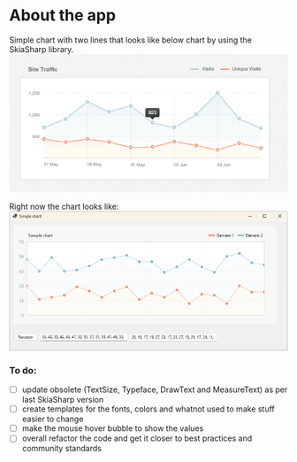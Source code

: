 # About the app
Simple chart with two lines that looks like below chart by using the SkiaSharp library.
![Alt text](chart.png?raw=true "Chart")

Right now the chart looks like:
![Alt text](sample.png?raw=true "Chart")

### To do:
- [ ] update obsolete (TextSize, Typeface, DrawText and MeasureText) as per last SkiaSharp version
- [ ] create templates for the fonts, colors and whatnot used to make stuff easier to change
- [ ] make the mouse hover bubble to show the values
- [ ] overall refactor the code and get it closer to best practices and community standards
